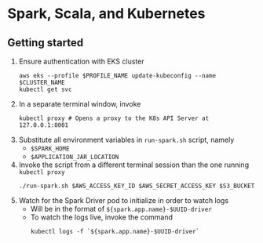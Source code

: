 # Spark, Scala, and Kubernetes
## Getting started
1. Ensure authentication with EKS cluster
    ```shell 
   aws eks --profile $PROFILE_NAME update-kubeconfig --name $CLUSTER_NAME
   kubectl get svc
   ```
2. In a separate terminal window, invoke
    ```shell 
   kubectl proxy # Opens a proxy to the K8s API Server at 127.0.0.1:8001 
   ```
3. Substitute all environment variables in `run-spark.sh` script, namely
    * `$SPARK_HOME`
    * `$APPLICATION_JAR_LOCATION`
4. Invoke the script from a different terminal session than the one running `kubectl proxy`
    ```shell 
   ./run-spark.sh $AWS_ACCESS_KEY_ID $AWS_SECRET_ACCESS_KEY $S3_BUCKET
   ```
5. Watch for the Spark Driver pod to initialize in order to watch logs
    * Will be in the format of `${spark.app.name}-$UUID-driver`
    * To watch the logs live, invoke the command
        ```shell 
        kubectl logs -f `${spark.app.name}-$UUID-driver`   
        ```
